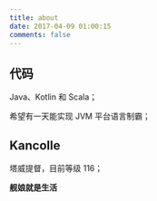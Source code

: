 ```yaml
---
title: about
date: 2017-04-09 01:00:15
comments: false
---
```


## 代码

Java、Kotlin 和 Scala；

希望有一天能实现 JVM 平台语言制霸；

## Kancolle

塔威提督，目前等级 116；

**舰娘就是生活**
